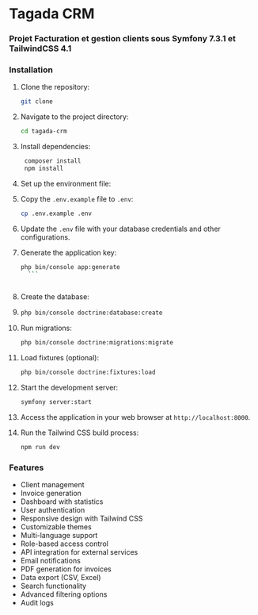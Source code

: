 # Tagada CRM
### Projet Facturation et gestion clients sous Symfony 7.3.1 et TailwindCSS 4.1

### Installation
1. Clone the repository:
   ```bash
   git clone
    ```
2. Navigate to the project directory:
   ```bash
   cd tagada-crm
   ```
3. Install dependencies:
   ```bash
    composer install
    npm install
    ```
4. Set up the environment file:

5. Copy the `.env.example` file to `.env`:
   ```bash
   cp .env.example .env
   ```
6. Update the `.env` file with your database credentials and other configurations.
7. Generate the application key:
     ```bash
     php bin/console app:generate
       ```
        
8. Create the database:
9. ```bash
   php bin/console doctrine:database:create
   ```
10. Run migrations:
    ```bash
    php bin/console doctrine:migrations:migrate
    ```
11. Load fixtures (optional):
    ```bash
    php bin/console doctrine:fixtures:load
    ```
12. Start the development server:
    ```bash
    symfony server:start
    ```
13. Access the application in your web browser at `http://localhost:8000`.
14. Run the Tailwind CSS build process:
    ```bash
    npm run dev
    ```
### Features
- Client management
- Invoice generation
- Dashboard with statistics
- User authentication
- Responsive design with Tailwind CSS
- Customizable themes
- Multi-language support
- Role-based access control
- API integration for external services
- Email notifications
- PDF generation for invoices
- Data export (CSV, Excel)
- Search functionality
- Advanced filtering options
- Audit logs
